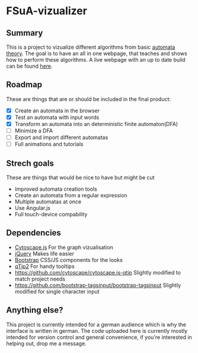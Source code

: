 # FSuA-vizualizer 
## Summary
This is a project to vizualize different algorithms from basic [automata theory](https://en.wikipedia.org/wiki/Automata_theory).
The goal is to have an all in one webpage, that teaches and shows how to perform these algorithms.
A live webpage with an up to date build can be found [here](http://w3studi.informatik.uni-stuttgart.de/~jacksoor/lab/cytoscape/).
## Roadmap
These are things that are or should be included in the final product:
- [x] Create an automata in the browser
- [x] Test an automata with input words
- [x] Transform an automata into an deterministic finite automaton(DFA)
- [ ] Minimize a DFA
- [ ] Export and import different automatas
- [ ] Full animations and tutorials
## Strech goals
These are things that would be nice to have but might be cut
* Improved automata creation tools
* Create an automata from a regular expression
* Multiple automatas at once
* Use Angular.js
* Full touch-device compability
## Dependencies
* [Cytoscape.js](http://js.cytoscape.org/) For the graph vizualisation
* [jQuery](https://jquery.com/) Makes life easier
* [Bootstrap](http://getbootstrap.com/) CSS/JS components for the looks
* [qTip2](http://qtip2.com/) For handy tooltips
* https://github.com/cytoscape/cytoscape.js-qtip Slightly modified to match project needs
* https://github.com/bootstrap-tagsinput/bootstrap-tagsinput Slightly modified for single character input
## Anything else?
This project is currently intended for a german audience which is why the interface is written in german.
The code uploaded here is currently mostly intended for version control and general convenience,
if you're interested in helping out, drop me a message.


